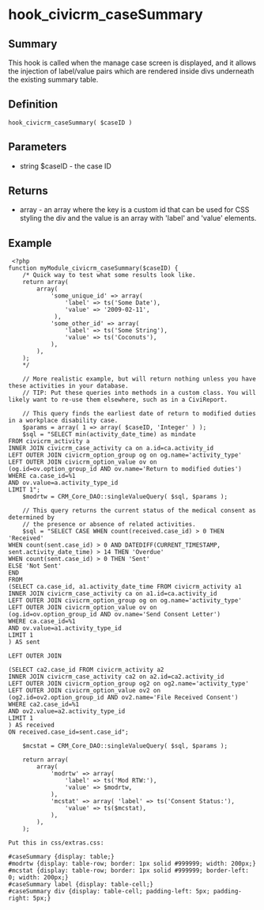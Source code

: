 # hook_civicrm_caseSummary

## Summary

This hook is called when the manage case screen is displayed, and it allows
the injection of label/value pairs which are rendered inside divs
underneath the existing summary table.

## Definition

    hook_civicrm_caseSummary( $caseID )

## Parameters

-   string $caseID - the case ID

## Returns

-   array - an array where the key is a custom id that can be used for
    CSS styling the div and the value is an array with 'label' and
    'value' elements.

## Example

     <?php
    function myModule_civicrm_caseSummary($caseID) {
        /* Quick way to test what some results look like.
        return array(
            array(
                'some_unique_id' => array(
                    'label' => ts('Some Date'),
                    'value' => '2009-02-11',
                 ),
                'some_other_id' => array(
                    'label' => ts('Some String'),
                    'value' => ts('Coconuts'),
                ),
            ),
        );
        */

        // More realistic example, but will return nothing unless you have these activities in your database.
        // TIP: Put these queries into methods in a custom class. You will likely want to re-use them elsewhere, such as in a CiviReport.

        // This query finds the earliest date of return to modified duties in a workplace disability case.
        $params = array( 1 => array( $caseID, 'Integer' ) );
        $sql = "SELECT min(activity_date_time) as mindate
    FROM civicrm_activity a
    INNER JOIN civicrm_case_activity ca on a.id=ca.activity_id
    LEFT OUTER JOIN civicrm_option_group og on og.name='activity_type'
    LEFT OUTER JOIN civicrm_option_value ov on
    (og.id=ov.option_group_id AND ov.name='Return to modified duties')
    WHERE ca.case_id=%1
    AND ov.value=a.activity_type_id
    LIMIT 1";
        $modrtw = CRM_Core_DAO::singleValueQuery( $sql, $params );

        // This query returns the current status of the medical consent as determined by
        // the presence or absence of related activities.
        $sql = "SELECT CASE WHEN count(received.case_id) > 0 THEN 'Received'
    WHEN count(sent.case_id) > 0 AND DATEDIFF(CURRENT_TIMESTAMP, sent.activity_date_time) > 14 THEN 'Overdue'
    WHEN count(sent.case_id) > 0 THEN 'Sent'
    ELSE 'Not Sent'
    END
    FROM
    (SELECT ca.case_id, a1.activity_date_time FROM civicrm_activity a1
    INNER JOIN civicrm_case_activity ca on a1.id=ca.activity_id
    LEFT OUTER JOIN civicrm_option_group og on og.name='activity_type'
    LEFT OUTER JOIN civicrm_option_value ov on
    (og.id=ov.option_group_id AND ov.name='Send Consent Letter')
    WHERE ca.case_id=%1
    AND ov.value=a1.activity_type_id
    LIMIT 1
    ) AS sent

    LEFT OUTER JOIN

    (SELECT ca2.case_id FROM civicrm_activity a2
    INNER JOIN civicrm_case_activity ca2 on a2.id=ca2.activity_id
    LEFT OUTER JOIN civicrm_option_group og2 on og2.name='activity_type'
    LEFT OUTER JOIN civicrm_option_value ov2 on
    (og2.id=ov2.option_group_id AND ov2.name='File Received Consent')
    WHERE ca2.case_id=%1
    AND ov2.value=a2.activity_type_id
    LIMIT 1
    ) AS received
    ON received.case_id=sent.case_id";

        $mcstat = CRM_Core_DAO::singleValueQuery( $sql, $params );

        return array(
            array(
                'modrtw' => array(
                    'label' => ts('Mod RTW:'),
                    'value' => $modrtw,
                ),
                'mcstat' => array( 'label' => ts('Consent Status:'),
                    'value' => ts($mcstat),
                ),
            ),
        );

    Put this in css/extras.css:

    #caseSummary {display: table;}
    #modrtw {display: table-row; border: 1px solid #999999; width: 200px;}
    #mcstat {display: table-row; border: 1px solid #999999; border-left: 0; width: 200px;}
    #caseSummary label {display: table-cell;}
    #caseSummary div {display: table-cell; padding-left: 5px; padding-right: 5px;}
